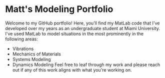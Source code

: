 # Matt's Modeling Portfolio
Welcome to my GitHub portfolio! Here, you'll find my MatLab code that I've developed over my years as an undergraduate student at Miami University. I've used MatLab to model situations in the most prominently in the following areas:
* Vibrations
* Mechanics of Materials
* Systems Modeling
* Dynamics Modeling
Feel free to leaf through my work and please reach out if any of this work aligns with what you're working on.
